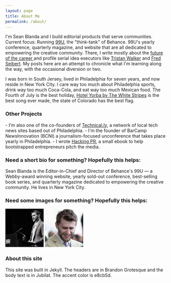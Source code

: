 ```yaml
---
layout: page
title: About Me
permalink: /about/
---
```


I'm Sean Blanda and I build editorial products that serve communities. Current focus: Running <a href="http://99u.com">99U</a>, the "think-tank" of Behance. 99U's yearly conference, quarterly magazine, and website that are all dedicated to empowering the creative community. There, I write mostly about the <a href="http://99u.com/articles/19565/a-troublemakers-manifesto-the-benefits-of-wandering">future of the career </a> and profile serial idea executors like <a href="http://99u.com/articles/50697/bevels-tristan-walker-the-best-ideas-are-brewed-out-of-authenticity">Tristan Walker</a> and <a href="http://99u.com/articles/30561/fred-seibert-never-compete-in-the-scrum">Fred Seibert</a>. My posts here are an attempt to chronicle what I'm learning along the way, with the occasional diversion or two.

I was born in South Jersey, lived in Philadelphia for seven years, and now reside in New York City. I care way too much about Philadelphia sports, drink way too much Coca-Cola, and eat way too much Mexican food. The Fourth of July is the best holiday, <A href="https://www.youtube.com/watch?v=DZPEUyiNcjA">Hotel Yorba by The White Stripes</a> is the best song ever made, the state of Colorado has the best flag.

<h3>Other Projects</h3>
- I'm also one of the co-founders of <a href="http://technical.ly">Technical.ly</a>, a network of local tech news sites based out of Philadelphia.
- I'm the founder of BarCamp NewsInnovation (BCNI) a journalism-focused unconference that takes place yearly in Philadelphia.
- I wrote <a href="/hackingpr">Hacking PR</a>, a small ebook to help bootstrapped entrepreneurs pitch the media.

<h3>Need a short bio for something? Hopefully this helps:</h3>

Sean Blanda is the Editor-in-Chief and Director of Behance's 99U — a Webby-award winning website, yearly sold-out conference, best-selling book series, and quarterly magazine dedicated to empowering the creative community. He lives in New York City.

<h3>Need some images for something? Hopefully this helps:</h3>

<a href="/images/blanda_bw.jpg"><img src="/images/about_1.jpg" height="120" width="120"/></a>
<a href="/images/blanda_down.jpg"><img src="/images/about_2.jpg" height="120" width="120"/></a>

<h3>About this site</h3>

This site was built in Jekyll. The headers are in Brandon Grotesque and the body text is in Jubilat. The accent color is e8cb5d.
